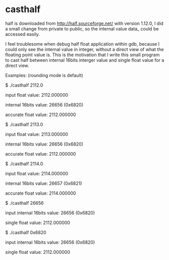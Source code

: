 # casthalf

half is downloaded from http://half.sourceforge.net/ with version 1.12.0,
I did a small change from private to public, so the internal value data_
could be accessed easily.

I feel troublesome when debug half float application within gdb, because
I could only see the internal value in integer, without a direct view of
what the floating point value is. This is the motivation that I write this
small program to cast half between internal 16bits interger value and single
float value for a direct view.

Examples: (rounding mode is default)

$ ./casthalf 2112.0

input float value: 2112.000000

internal 16bits value: 26656 (0x6820)

accurate float value: 2112.000000


$ ./casthalf 2113.0

input float value: 2113.000000

internal 16bits value: 26656 (0x6820)

accurate float value: 2112.000000


$ ./casthalf 2114.0

input float value: 2114.000000

internal 16bits value: 26657 (0x6821)

accurate float value: 2114.000000


$ ./casthalf 26656

input internal 16bits value: 26656 (0x6820)

single float value: 2112.000000


$ ./casthalf 0x6820

input internal 16bits value: 26656 (0x6820)

single float value: 2112.000000
